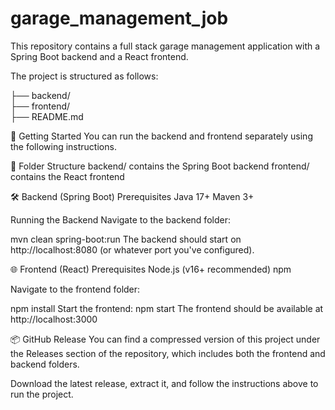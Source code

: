 # garage_management_job

This repository contains a full stack garage management application with a Spring Boot backend and a React frontend.

The project is structured as follows:

├── backend/  
├── frontend/  
├── README.md


🚀 Getting Started
You can run the backend and frontend separately using the following instructions.

📁 Folder Structure
backend/ contains the Spring Boot backend
frontend/ contains the React frontend

🛠️ Backend (Spring Boot)
Prerequisites
Java 17+
Maven 3+

Running the Backend
Navigate to the backend folder:

mvn clean spring-boot:run
The backend should start on http://localhost:8080 (or whatever port you've configured).

🌐 Frontend (React)
Prerequisites
Node.js (v16+ recommended)
npm

Navigate to the frontend folder:

npm install
Start the frontend:
npm start
The frontend should be available at http://localhost:3000

📦 GitHub Release
You can find a compressed version of this project under the Releases section of the repository, which includes both the frontend and backend folders.

Download the latest release, extract it, and follow the instructions above to run the project.

